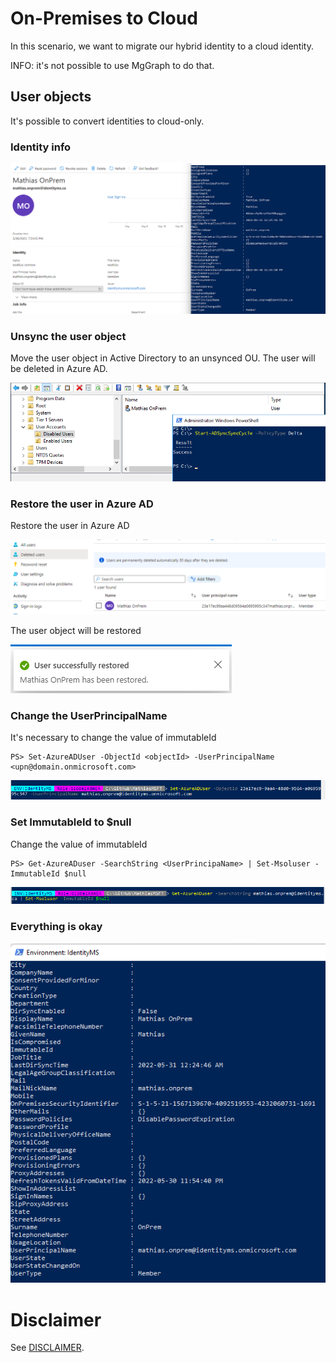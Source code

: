 # On-Premises to Cloud
In this scenario, we want to migrate our hybrid identity to a cloud identity.

INFO: it's not possible to use MgGraph to do that.

## User objects
It's possible to convert identities to cloud-only.

### Identity info
![image](./images/OnPrem-Informations.png)

### Unsync the user object
Move the user object in Active Directory to an unsynced OU. The user will be deleted in Azure AD.

![image](./images/Unsync-user.png)

### Restore the user in Azure AD
Restore the user in Azure AD

![image](./images/Deleted-user.png)

The user object will be restored

![image](./images/Restored.png)


### Change the UserPrincipalName
It's necessary to change the value of immutableId
```
PS> Set-AzureADUser -ObjectId <objectId> -UserPrincipalName <upn@domain.onmicrosoft.com>
```
![image](./images/Change-UPN.png)


### Set ImmutableId to $null
Change the value of immutableId
```
PS> Get-AzureADuser -SearchString <UserPrincipaName> | Set-Msoluser -ImmutableId $null
```
![image](./images/Set-ImmutableId.png)


### Everything is okay
![image](./images/Cloud-Information.png)


# Disclaimer
See [DISCLAIMER](./DISCLAIMER.md).
